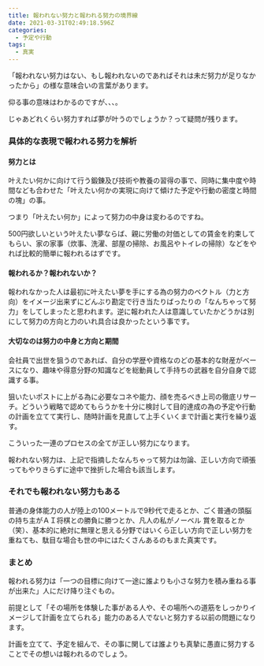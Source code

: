 ```yaml
---
title: 報われない努力と報われる努力の境界線
date: 2021-03-31T02:49:18.596Z
categories:
  - 予定や行動
tags:
  - 真実
---
```

「報われない努力はない、もし報われないのであればそれは未だ努力が足りなかったから」の様な意味合いの言葉があります。　　　　　

仰る事の意味はわかるのですが、、、。

じゃあどれくらい努力すれば夢が叶うのでしょうか？って疑問が残ります。

### 具体的な表現で報われる努力を解析

#### 努力とは

叶えたい何かに向けて行う鍛錬及び技術や教養の習得の事で、同時に集中度や時間なども合わせた「叶えたい何かの実現に向けて傾けた予定や行動の密度と時間の塊」の事。

つまり「叶えたい何か」によって努力の中身は変わるのですね。　　　　

500円欲しいという叶えたい夢ならば、親に労働の対価としての賃金を約束してもらい、家の家事（炊事、洗濯、部屋の掃除、お風呂やトイレの掃除）などをやれば比較的簡単に報われるはずです。　　　　　　

#### 報われるか？報われないか？

報われなかった人は最初に叶えたい夢を手にする為の努力のベクトル（力と方向）をイメージ出来ずにどんぶり勘定で行き当たりばったりの「なんちゃって努力」をしてしまったと思われます。逆に報われた人は意識していたかどうかは別にして努力の方向と力のいれ具合は良かったという事です。

#### 大切なのは努力の中身と方向と期間

会社員で出世を狙うのであれば、自分の学歴や資格なのどの基本的な財産がベースになり、趣味や得意分野の知識などを総動員して手持ちの武器を自分自身で認識する事。

狙いたいポストに上がる為に必要なコネや能力、顔を売るべき上司の徹底リサーチ。どういう戦略で認めてもらうかを十分に検討して目的達成の為の予定や行動の計画を立てて実行し、随時計画を見直して上手くいくまで計画と実行を繰り返す。

こういった一連のプロセスの全てが正しい努力になります。

報われない努力は、上記で指摘したなんちゃって努力は勿論、正しい方向で頑張ってもやりきらずに途中で挫折した場合も該当します。

### それでも報われない努力もある

普通の身体能力の人が陸上の100メートルで9秒代で走るとか、ごく普通の頭脳の持ち主がＡＩ将棋との勝負に勝つとか、凡人の私がノーベル 賞を取るとか（笑）、基本的に絶対に無理と思える分野ではいくら正しい方向で正しい努力を重ねても、駄目な場合も世の中にはたくさんあるのもまた真実です。

### まとめ

報われる努力は「一つの目標に向けて一途に誰よりも小さな努力を積み重ねる事が出来た」人にだけ降り注ぐもの。

前提として「その場所を体験した事がある人や、その場所への道筋をしっかりイメージして計画を立てられる」能力のある人でないと努力する以前の問題になります。

計画を立てて、予定を組んで、その事に関しては誰よりも真摯に愚直に努力することでその想いは報われるのでしょう。